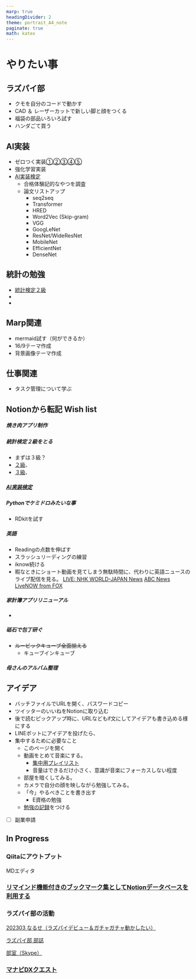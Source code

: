 ```yaml
---
marp: true
headingDivider: 2
theme: portrait_A4_note
paginate: true
math: katex
---
```


<!-- # やりたい事ノート -->
<!-- _class: title -->
<!-- _paginate: false -->

# やりたい事
<!-- _class: title -->
<!-- _paginate: false -->

## ラズパイ部

- クモを自分のコードで動かす
- CAD ＆ レーザーカットで新しい脚と顔をつくる
- 福袋の部品いろいろ試す
- ハンダごて買う

## AI実装

- ゼロつく実装[①](
https://github.com/oreilly-japan/deep-learning-from-scratch)[②](https://github.com/oreilly-japan/deep-learning-from-scratch-2)[③](https://github.com/oreilly-japan/deep-learning-from-scratch-3)[④](https://github.com/oreilly-japan/deep-learning-from-scratch-4)[⑤](https://github.com/oreilly-japan/deep-learning-from-scratch-5)
- 強化学習実装
- [AI実装検定](https://kentei.ai/)
  - 合格体験記的なやつを調査
  - 論文リストアップ
    - seq2seq
    - Transformer
    - HRED
    - Word2Vec (Skip-gram)
    - VGG
    - GoogLeNet
    - ResNet/WideResNet
    - MobileNet
    - EfficientNet
    - DenseNet

## 統計の勉強

- [統計検定２級](https://www.toukei-kentei.jp/)
-
-

## Marp関連

- mermaid試す（何ができるか）
- 16/9テーマ作成
- 背景画像テーマ作成

## 仕事関連

- タスク管理について学ぶ

## Notionから転記 **Wish list**

##### 焼き肉アプリ制作

##### 統計検定２級をとる

- まずは３級？
- [２級](https://www.toukei-kentei.jp/exam/grade2/)、
- [３級](https://www.toukei-kentei.jp/exam/grade3/)、

##### [AI実装検定](https://kentei.ai/)

##### Pythonでケミドロみたいな事

- RDkitを試す

##### 英語

- Readingの点数を伸ばす
- スラッシュリーディングの練習
- iknow続ける
- 暇なときにショート動画を見てしまう無駄時間に、代わりに英語ニュースのライブ配信を見る。
    [LIVE: NHK WORLD-JAPAN News](https://www.youtube.com/watch?v=f0lYkdA-Gtw)
    [ABC News](https://www.youtube.com/@ABCNews/streams)
    [LiveNOW from FOX](https://www.youtube.com/@livenowfox/streams)
    
##### 家計簿アプリリニューアル

- 

##### 砥石で包丁研ぐ

- ~~ルービックキューブ全面揃える~~
    - キューブインキューブ

##### 母さんのアルバム整理


## アイデア

- バッチファイルでURLを開く、パスワードコピー
- ツイッターのいいねをNotionに取り込む
- 後で読むピックアップ時に、URLなどもif文にしてアイデアも書き込める様にする
- LINEボットにアイデアを投げたら、
- 集中するために必要なこと
    - このページを開く
    - 動画をとめて音楽にする。
        - [集中用プレイリスト](https://www.amazon.co.jp/music/player/my/playlists/e730d252-3557-414d-b684-fc664e832bf9)
        - 音量はできるだけ小さく、意識が音楽にフォーカスしない程度
    - 部屋を暗くしてみる。
    - カメラで自分の顔を映しながら勉強してみる。
    - 「今」やるべきことを書き出す
        - E資格の勉強
    - [勉強の記録](https://www.notion.so/82df1b28b8bd4b93867eef64ff682191?pvs=21)をつける
- [ ]  副業申請


## In Progress

### Qiitaにアウトプット

MDエディタ

### [リマインド機能付きのブックマーク集としてNotionデータベースを利用する](https://www.notion.so/Notion-59e190b0b52b4320967cbbfe4dac11b8?pvs=21)

### ラズパイ部の活動

[202303 なるせ（ラズパイデビュー＆ガチャガチャ動かしたい）](https://www.notion.so/202303-23b800a7b7a445efbb64b98b9a1dcb0f?pvs=21)

[ラズパイ部 部誌](https://www.notion.so/2beac71586a740b890e87e619e6db8f9?pvs=21)

[部室（Skype）](https://join.skype.com/wK2mGYOpXwct)

### [マナビDXクエスト](https://www.notion.so/DX-e716159871304693b22d70493f165378?pvs=21)
